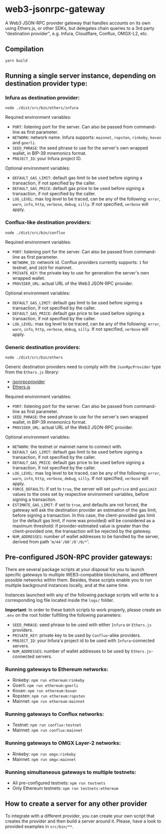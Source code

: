 # web3-jsonrpc-gateway

A Web3 JSON-RPC provider gateway that handles accounts on its own using Ethers.js, or other SDKs, but delegates chain queries to a 3rd party "destination provider", e.g. Infura, Cloudflare, Conflux, OMGX-L2, etc.

## Compilation

```console
yarn build
```

## Running a single server instance, depending on destination provider type:

### Infura as destination provider:

```console
node ./dist/src/bin/ethers/infura
```

Required environment variables:

- `PORT`: listening port for the server. Can also be passed from command-line as first parameter.
- `NETWORK`: network name. Infura supports: `mainnet`, `ropsten`, `rinkeby`, `kovan` and `goerli`.
- `SEED_PHRASE`: the seed phrase to use for the server's own wrapped wallet, in BIP-39 mnemonics format.
- `PROJECT_ID`: your Infura project ID.

Optional environment variables:

- `DEFAULT_GAS_LIMIT`: default gas limit to be used before signing a transaction, if not specified by the caller.
- `DEFAULT_GAS_PRICE`: default gas price to be used before signing a transaction, if not specified by the caller.
- `LOG_LEVEL`: max log level to be traced, can be any of the following: `error`, `warn`, `info`, `http`, `verbose`, `debug`, `silly`. If not specified, `verbose` will apply.

### Conflux-like destination providers:

```console
node ./dist/src/bin/conflux
```

Required environment variables:

- `PORT`: listening port for the server. Can also be passed from command-line as first parameter.
- `NETWORK_ID`: network id. Conflux providers currently supports: `1` for testnet, and `1029` for mainnet.
- `PRIVATE_KEY`: the private key to use for generation the server's own wrapped wallet.
- `PROVIDER_URL`: actual URL of the Web3 JSON-RPC provider.

Optional environment variables:

- `DEFAULT_GAS_LIMIT`: default gas limit to be used before signing a transaction, if not specified by the caller.
- `DEFAULT_GAS_PRICE`: default gas price to be used before signing a transaction, if not specified by the caller.
- `LOG_LEVEL`: max log level to be traced, can be any of the following: `error`, `warn`, `info`, `http`, `verbose`, `debug`, `silly`. If not specified, `verbose` will apply.

### Generic destination providers:

```console
node ./dist/src/bin/ethers
```

Generic destination providers need to comply with the `JsonRpcProvider` type from the `Ethers.js` library:

- [jsonrpcprovider](https://github.com/ethers-io/ethers.js/blob/d395d16fa357ec5dda9b59922cf21c39dc34c071/packages/providers/src.ts/json-rpc-provider.ts#L279-L612)
- [Ethers.js](https://github.com/ethers-io/ethers.js)

Required environment variables:

- `PORT`: listening port for the server. Can also be passed from command-line as first parameter.
- `SEED_PHRASE`: the seed phrase to use for the server's own wrapped wallet, in BIP-39 mnemonics format.
- `PROVIDER_URL`: actual URL of the Web3 JSON-RPC provider.

Optional environment variables:

- `NETWORK`: the testnet or mainnet name to connect with.
- `DEFAULT_GAS_LIMIT`: default gas limit to be used before signing a transaction, if not specified by the caller.
- `DEFAULT_GAS_PRICE`: default gas price to be used before signing a transaction, if not specified by the caller.
- `LOG_LEVEL`: max log level to be traced, can be any of the following: `error`, `warn`, `info`, `http`, `verbose`, `debug`, `silly`. If not specified, `verbose` will apply.
- `FORCE_DEFAULTS`: if set to `true`, the server will set `gasPrice` and `gasLimit` values to the ones set by respective environment variables, before signing a transaciton.
- `ESTIMATE_GAS_LIMIT`: if set to `true`, and defaults are not forced, the gateway will ask the destination provider an estimation of the gas limit, before signing a transaction. In this case, the client-provided gas limit (or the default gas limit, if none was provided) will be considered as a maximum threshold: if provider-estimated value is greater than the client-provided one, the transaction will be rejected by the gateway.
- `NUM_ADDRESSES`: number of wallet addresses to be handled by the server, derived from path '`m/44'/60'/0'/0/*`'.

## Pre-configured JSON-RPC provider gateways:

There are several package scripts at your disposal for you to launch specific gateways to multiple WEB3-compatible blockchains, and different possible networks within them. Besides, these scripts enable you to run multiple background instances locally, and at the same time.

Instances launched with any of the following package scripts will write to a corresponding log file located inside the `logs/` folder.

**Important**: In order to these batch scripts to work properly, please create an `.env` on the root folder fulfilling the following parameters:

- `SEED_PHRASE`: seed phrase to be used with either `Infura` or `Ethers.js` providers.
- `PRIVATE_KEY`: private key to be used by `Conflux`-alike providers.
- `PROJECT_ID`: your Infura's project id to be used with `Infura`-connected servers.
- `NUM_ADDRESSES`: number of wallet addresses to be used by `Ethers.js`-connected servers.

### Running gateways to Ethereum networks:

- Rinkeby: `npm run ethereum:rinkeby`
- Goerli: `npm run ethereum:goerli`
- Kovan: `npm run ethereum:kovan`
- Ropsten: `npm run ethereum:ropsten`
- Mainnet: `npm run ethereum:mainnet`

### Running gateways to Conflux networks:

- Testnet: `npm run conflux:testnet`
- Mainnet: `npm run conflux:mainnet`

### Running gateways to OMGX Layer-2 networks:

- Rinkeby: `npm run omgx:rinkeby`
- Mainnet: `npm run omgx:mainnet`

### Running simultaneous gateways to multiple testnets:

- All pre-configured testnets: `npm run testnets`
- Only Ethereum testnets: `npm run testnets:ethereum`

## How to create a server for any other provider

To integrate with a different provider, you can create your own script that creates the provider and then build a server around it. Please, have a look to provided examples in `src/bin/**`.
